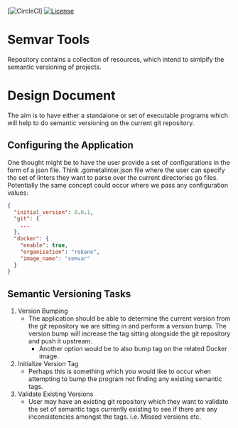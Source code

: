 [![CircleCI](https://circleci.com/gh/rokane/semvar-tools/tree/master.svg?style=svg&circle-token=fb912370a98970dfb454dd707e425de968979f27)]
[![License](https://img.shields.io/badge/License-Apache%202.0-blue.svg)](https://github.com/gojp/goreportcard/blob/master/LICENSE)

# Semvar Tools

Repository contains a collection of resources, which intend to simlpify the semantic versioning of projects.

# Design Document

The aim is to have either a standalone or set of executable programs which will help to do semantic versioning on the current git repository.

## Configuring the Application

One thought might be to have the user provide a set of configurations in the form of a json file. Think .gometalinter.json file where the user can specify the set of linters they want to parse over the current directories go files. Potentially the same concept could occur where we pass any configuration values:

```json
{
  "initial_version": 0.0.1,
  "git": {
    ...
  },
  "docker": {
    "enable": true,
    "organisation": "rokane",
    "image_name": "semvar"
  }
}
```

## Semantic Versioning Tasks

 1. Version Bumping
      * The application should be able to determine the current version from the git repository we are sitting in and perform a version bump. The version bump will increase the tag sitting alongside the git repository and push it upstream.
        * Another option would be to also bump tag on the related Docker image. 
 2. Initialize Version Tag
      * Perhaps this is something which you would like to occur when attempting to bump the program not finding any existing semantic tags.
 3. Validate Existing Versions
      * User may have an existing git repository which they want to validate the set of semantic tags currently existing to see if there are any inconsistencies amongst the tags. i.e. Missed versions etc.
  